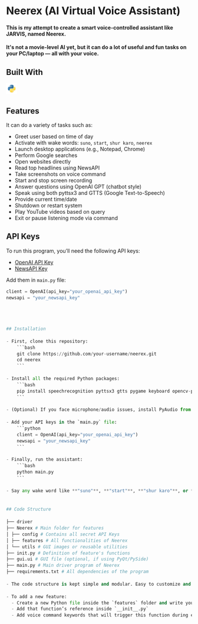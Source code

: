 # Neerex (AI Virtual Voice Assistant)

#### This is my attempt to create a smart voice-controlled assistant like JARVIS, named **Neerex**.
#### It's not a movie-level AI yet, but it can do a lot of useful and fun tasks on your PC/laptop — all with your voice.

## Built With

<code><img height="30" src="https://raw.githubusercontent.com/github/explore/80688e429a7d4ef2fca1e82350fe8e3517d3494d/topics/python/python.png"></code>

## Features

It can do a variety of tasks such as:

- Greet user based on time of day
- Activate with wake words: `suno`, `start`, `shur karo`, `neerex`
- Launch desktop applications (e.g., Notepad, Chrome)
- Perform Google searches
- Open websites directly
- Read top headlines using NewsAPI
- Take screenshots on voice command
- Start and stop screen recording
- Answer questions using OpenAI GPT (chatbot style)
- Speak using both pyttsx3 and GTTS (Google Text-to-Speech)
- Provide current time/date
- Shutdown or restart system
- Play YouTube videos based on query
- Exit or pause listening mode via command

## API Keys

To run this program, you’ll need the following API keys:

- [OpenAI API Key](https://platform.openai.com/account/api-keys)
- [NewsAPI Key](https://newsapi.org/)

Add them in `main.py` file:

```python
client = OpenAI(api_key="your_openai_api_key")
newsapi = "your_newsapi_key"




## Installation

- First, clone this repository:
    ```bash
    git clone https://github.com/your-username/neerex.git
    cd neerex
    ```

- Install all the required Python packages:
    ```bash
    pip install speechrecognition pyttsx3 gtts pygame keyboard opencv-python numpy pyautogui requests openai
    ```

- (Optional) If you face microphone/audio issues, install PyAudio from a `.whl` file as shown in this [guide](https://stackoverflow.com/a/55630212)

- Add your API keys in the `main.py` file:
    ```python
    client = OpenAI(api_key="your_openai_api_key")
    newsapi = "your_newsapi_key"
    ```

- Finally, run the assistant:
    ```bash
    python main.py
    ```

- Say any wake word like **"suno"**, **"start"**, **"shur karo"**, or **"neerex"** to begin using your voice assistant!


## Code Structure

├── driver
├── Neerex # Main folder for features
│ ├── config # Contains all secret API Keys
│ ├── features # All functionalities of Neerex
│ └── utils # GUI images or reusable utilities
├── init.py # Definition of feature's functions
├── gui.ui # GUI file (optional, if using PyQt/PySide)
├── main.py # Main driver program of Neerex
├── requirements.txt # All dependencies of the program

- The code structure is kept simple and modular. Easy to customize and scale.

- To add a new feature:
  - Create a new Python file inside the `features` folder and write your feature’s function
  - Add that function’s reference inside `__init__.py`
  - Add voice command keywords that will trigger this function during execution

